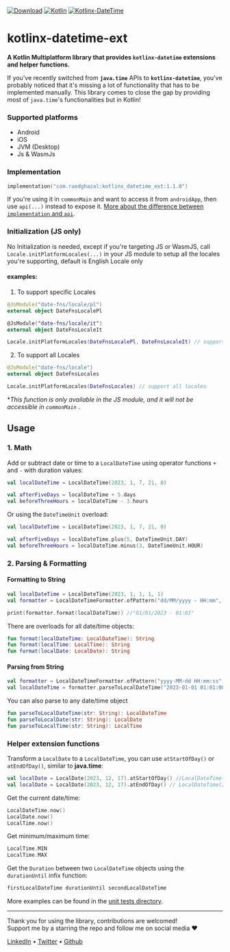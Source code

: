 [![Download](https://img.shields.io/maven-central/v/com.raedghazal/kotlinx_datetime_ext)](https://repo1.maven.org/maven2/com/raedghazal/kotlinx_datetime_ext)
[![Kotlin](https://img.shields.io/badge/kotlin-1.9.21-blue.svg?logo=kotlin)](http://kotlinlang.org)
[![Kotlinx-DateTime](https://img.shields.io/badge/kotlinx--datetime-0.5.0-blue)](https://github.com/Kotlin/kotlinx-datetime)
# kotlinx-datetime-ext
**A Kotlin Multiplatform library that provides `kotlinx-datetime` extensions and helper functions.**

If you've recently switched from **`java.time`** APIs to **`kotlinx-datetime`**, you've probably noticed that it's missing a lot of functionality that has to be implemented manually. This library comes to close the gap by providing most of `java.time`'s functionalities but in Kotlin!


### Supported platforms
- Android
- iOS
- JVM (Desktop)
- Js & WasmJs


### Implementation
```kt
implementation("com.raedghazal:kotlinx_datetime_ext:1.1.0")
```
If you're using it in `commonMain` and want to access it from `androidApp`, then use `api(...)` instead to expose it. [More about the difference between `implementation` and `api`](https://stackoverflow.com/a/44419574/10834775).


### Initialization (JS only)
No Initialization is needed, except if you're targeting JS or WasmJS, call `Locale.initPlatformLocales(...)` in your JS module to setup all the locales you're supporting, default is English Locale only

#### examples:
1. To support specific Locales
```kt
@JsModule("date-fns/locale/pl")
external object DateFnsLocalePl

@JsModule("date-fns/locale/it")
external object DateFnsLocaleIt

Locale.initPlatformLocales(DateFnsLocalePl, DateFnsLocaleIt) // support "pl" and "it" locales
```
2. To support all Locales
```kt
@JsModule("date-fns/locale")
external object DateFnsLocales

Locale.initPlatformLocales(DateFnsLocales) // support all locales 
```

**This function is only available in the JS module, and it will not be accessible in `commonMain`* .


## Usage

### 1. Math
Add or subtract date or time to a `LocalDateTime`
using operator functions `+` and `-` with duration values:
```kt
val localDateTime = LocalDateTime(2023, 1, 7, 21, 0)

val afterFiveDays = localDateTime + 5.days
val beforeThreeHours = localDateTime - 3.hours
```

Or using the `DateTimeUnit` overload:
```kt
val localDateTime = LocalDateTime(2023, 1, 7, 21, 0)

val afterFiveDays = localDateTime.plus(5, DateTimeUnit.DAY)
val beforeThreeHours = localDateTime.minus(3, DateTimeUnit.HOUR)
```

### 2. Parsing & Formatting
#### Formatting to String

```kt
val localDateTime = LocalDateTime(2023, 1, 1, 1, 1)
val formatter = LocalDateTimeFormatter.ofPattern("dd/MM/yyyy - HH:mm", Locale.en())

print(formatter.format(localDateTime)) //"01/01/2023 - 01:01"
```
There are overloads for all date/time objects:
```kt
fun format(localDateTime: LocalDateTime): String
fun format(localTime: LocalTime): String
fun format(localDate: LocalDate): String
```

#### Parsing from String
```kt
val formatter = LocalDateTimeFormatter.ofPattern("yyyy-MM-dd HH:mm:ss", Locale.en())
val localDateTime = formatter.parseToLocalDateTime("2023-01-01 01:01:00") // LocalDateTime(2023, 1, 1, 1, 1)
```
You can also parse to any date/time object
```kt
fun parseToLocalDateTime(str: String): LocalDateTime
fun parseToLocalDate(str: String): LocalDate
fun parseToLocalTime(str: String): LocalTime
```

### Helper extension functions

Transform a `LocalDate` to a `LocalDateTime`, you can use `atStartOfDay()` or `atEndOfDay()`, similar to **java.time**:
```kt
val localDate = LocalDate(2023, 12, 17).atStartOfDay() //LocalDateTime(2023, 12, 17, 0, 0)
val localDate = LocalDate(2023, 12, 17).atEndOfDay() // LocalDateTime(2023, 12, 17, 23, 59, 59, 999999999)
```

Get the current date/time:
```kt
LocalDateTime.now()
LocalDate.now()
LocalTime.now()
```

Get minimum/maximum time:
```kt
LocalTime.MIN
LocalTime.MAX
```

Get the `Duration` between two `LocalDateTime` objects using the `durationUntil` infix function:
```kt
firstLocalDateTime durationUntil secondLocalDateTime
```

More examples can be found in the [unit tests directory](https://github.com/RaedGhazal/kotlinx-datetime-ext/tree/main/shared/src/commonTest/kotlin/com/raedghazal/kotlinx_datetime_ext).

---
Thank you for using the library, contributions are welcomed!  
Support me by a starring the repo and follow me on social media ❤️

[LinkedIn](https://www.linkedin.com/in/raed-o-ghazal/) • [Twitter](https://twitter.com/RaedOGhazal) • [Github](https://github.com/RaedGhazal)
